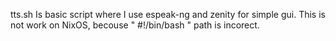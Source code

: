 tts.sh Is basic script where I use espeak-ng and zenity for simple gui.
This is not work on NixOS, becouse " #!/bin/bash " path is incorect.

